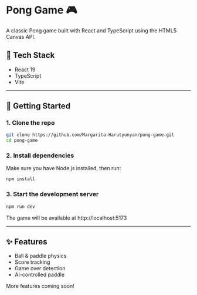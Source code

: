 # Pong Game 🎮

A classic Pong game built with React and TypeScript using the HTML5 Canvas API.

## 🧰 Tech Stack

- React 19
- TypeScript
- Vite

---

## 🚀 Getting Started

### 1. Clone the repo

```bash
git clone https://github.com/Margarita-Harutyunyan/pong-game.git
cd pong-game
```

### 2. Install dependencies
Make sure you have Node.js installed, then run:
```bash
npm install
```

### 3. Start the development server
```bash
npm run dev
```

The game will be available at http://localhost:5173

---

## ✨ Features
- Ball & paddle physics
- Score tracking
- Game over detection
- AI-controlled paddle

More features coming soon!

